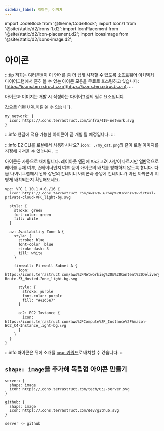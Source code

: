 ```yaml
---
sidebar_label: 아이콘, 이미지
---
```


import CodeBlock from '@theme/CodeBlock';
import Icons1 from '@site/static/d2/icons-1.d2';
import IconPlacement from '@site/static/d2/icon-placement.d2';
import IconsImage from '@site/static/d2/icons-image.d2';

# 아이콘

:::tip
저희는 여러분들이 이 언어를 좀 더 쉽게 시작할 수 있도록 소프트웨어 아키텍처 다이어그램에서 흔히 볼 수 있는 아이콘 모음을 무료로 호스팅하고 있습니다: [https://icons.terrastruct.com](https://icons.terrastruct.com).
:::

아이콘과 이미지는 개발 시 작성하는 다이어그램의 필수 요소입니다.

값으로 어떤 URL이든 쓸 수 있습니다.

```d2
my network: {
  icon: https://icons.terrastruct.com/infra/019-network.svg
}
```

<div style={{width: "200px", margin: "0 auto 20px auto"}} className="embedSVG" dangerouslySetInnerHTML={{__html: require('@site/static/img/generated/icons-1.svg2')}}></div>

:::info
연결에 적용 가능한 아이콘이 곧 개발 될 예정입니다.
:::

:::info
D2 CLI를 로컬에서 사용하시나요? `icon: ./my_cat.png`와 같이 로컬 이미지를 지정해 가져올 수 있습니다.
:::

아이콘은 자동으로 배치됩니다.
레이아웃 엔진에 따라 고려 사항이 다르지만 일반적으로 레이블 존재 여부, 컨테이너인지 여부 등이 아이콘의 배치를 방해하지 않도록 합니다.
다음 다이어그램에서 왼쪽 상단의 컨테이너 아이콘과 중앙에 컨테이너가 아닌 아이콘이 어떻게 배치되는지 확인해보세요.

```d2
vpc: VPC 1 10.1.0.0./16 {
  icon: https://icons.terrastruct.com/aws%2F_Group%20Icons%2FVirtual-private-cloud-VPC_light-bg.svg

  style: {
    stroke: green
    font-color: green
    fill: white
  }

  az: Availability Zone A {
    style: {
      stroke: blue
      font-color: blue
      stroke-dash: 3
      fill: white
    }

    firewall: Firewall Subnet A {
      icon: https://icons.terrastruct.com/aws%2FNetworking%20&%20Content%20Delivery%2FAmazon-Route-53_Hosted-Zone_light-bg.svg

      style: {
        stroke: purple
        font-color: purple
        fill: "#e1d5e7"
      }

      ec2: EC2 Instance {
        icon: https://icons.terrastruct.com/aws%2FCompute%2F_Instance%2FAmazon-EC2_C4-Instance_light-bg.svg
      }
    }
  }
}
```

<div className="embedSVG" dangerouslySetInnerHTML={{__html: require('@site/static/img/generated/icon-placement.svg2')}}></div>

:::info
아이콘은 뒤에 소개될 [`near` 키워드](/tour/positions/)로 배치할 수 있습니다.
:::

## `shape: image`을 추가해 독립형 아이콘 만들기

```d2
server: {
  shape: image
  icon: https://icons.terrastruct.com/tech/022-server.svg
}

github: {
  shape: image
  icon: https://icons.terrastruct.com/dev/github.svg
}

server -> github
```

<div className="embedSVG" dangerouslySetInnerHTML={{__html: require('@site/static/img/generated/icons-image.svg2')}}></div>
